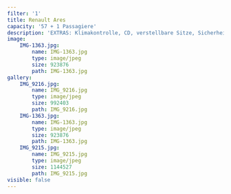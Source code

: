 ```yaml
---
filter: '1'
title: Renault Ares
capacity: '57 + 1 Passagiere'
description: 'EXTRAS: Klimakontrolle, CD, verstellbare Sitze, Sicherheitsgurt'
image:
    IMG-1363.jpg:
        name: IMG-1363.jpg
        type: image/jpeg
        size: 923876
        path: IMG-1363.jpg
gallery:
    IMG_9216.jpg:
        name: IMG_9216.jpg
        type: image/jpeg
        size: 992403
        path: IMG_9216.jpg
    IMG-1363.jpg:
        name: IMG-1363.jpg
        type: image/jpeg
        size: 923876
        path: IMG-1363.jpg
    IMG_9215.jpg:
        name: IMG_9215.jpg
        type: image/jpeg
        size: 1144527
        path: IMG_9215.jpg
visible: false
---
```

